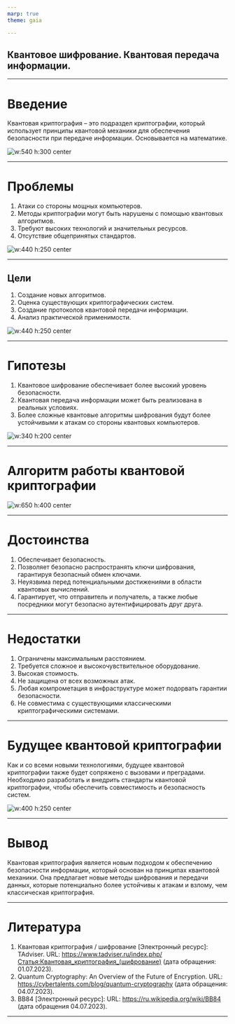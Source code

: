 ```yaml
---
marp: true
theme: gaia

---
```


## Квантовое шифрование. Квантовая передача информации.

---

# Введение
Квантовая криптография – это подраздел криптографии, который использует принципы квантовой механики для обеспечения безопасности при передаче информации. Основывается на математике.

<style>
img[alt~="center"] {
  display: block;
  margin: 0 auto;
}
</style>
![w:540 h:300 center](image/1.jpg)



---

# Проблемы

1. Атаки со стороны мощных компьютеров.
2. Методы криптографии могут быть нарушены с помощью квантовых алгоритмов.
3. Требуют высоких технологий и значительных ресурсов.
4. Отсутствие общепринятых стандартов.
<style>
img[alt~="center"] {
  display: block;
  margin: 0 auto;
}
</style>
![w:440 h:250 center](image/2.jpeg)

---

## Цели

1. Создание новых алгоритмов.
2. Оценка существующих криптографических систем.
3. Создание протоколов квантовой передачи информации.
4. Анализ практической применимости.

<style>
img[alt~="center"] {
  display: block;
  margin: 0 auto;
}
</style>
![w:440 h:250 center](image/3.png)

---

# Гипотезы

1. Квантовое шифрование обеспечивает более высокий уровень безопасности.
2. Квантовая передача информации может быть реализована в реальных условиях.
3. Более сложные квантовые алгоритмы шифрования будут более устойчивыми к атакам со стороны квантовых компьютеров.

<style>
img[alt~="center"] {
  display: block;
  margin: 0 auto;
}
</style>
![w:340 h:200 center](image/4.jpg)

---

# Алгоритм работы квантовой криптографии

<style>
img[alt~="center"] {
  display: block;
  margin: 0 auto;
}
</style>
![w:650 h:400 center](image/5.png)

---

# Достоинства

1. Обеспечивает безопасность.
2. Позволяет безопасно распространять ключи шифрования, гарантируя безопасный обмен ключами.
3. Неуязвима перед потенциальными достижениями в области квантовых вычислений.
4. Гарантирует, что отправитель и получатель, а также любые посредники могут безопасно аутентифицировать друг друга.


---

# Недостатки

1. Ограничены максимальным расстоянием.
2. Требуется сложное и высокочувствительное оборудование.
3. Высокая стоимость.
4. Не защищена от всех возможных атак.
5. Любая компрометация в инфраструктуре может подорвать гарантии безопасности.
6. Не совместима с существующими классическими криптографическими системами.

---

# Будущее квантовой криптографии

Как и со всеми новыми технологиями, будущее квантовой криптографии также будет сопряжено с вызовами и преградами. Необходимо разработать и внедрить стандарты квантовой криптографии, чтобы обеспечить совместимость и безопасность систем.

<style>
img[alt~="center"] {
  display: block;
  margin: 0 auto;
}
</style>
![w:400 h:250 center](image/8.jpg)


---

# Вывод 

Квантовая криптография является новым подходом к обеспечению безопасности информации, который основан на принципах квантовой механики. Она предлагает новые методы шифрования и передачи данных, которые потенциально более устойчивы к атакам и взлому, чем классическая криптография.

---

# Литература

1. Квантовая криптография / шифрование [Электронный ресурс]: TAdviser. URL: https://www.tadviser.ru/index.php/Статья:Квантовая_криптография_(шифрование) (дата обращения: 01.07.2023).
2. Quantum Cryptography: An Overview of the Future of Encryption. URL: https://cybertalents.com/blog/quantum-cryptography (дата обращения: 04.07.2023).
3. BB84 [Электронный ресурс]: URL: https://ru.wikipedia.org/wiki/BB84 (дата обращения 04.07.2023).

---


